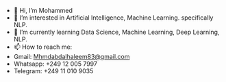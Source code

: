 - 👋 Hi, I’m Mohammed
- 👀 I’m interested in Artificial Intelligence, Machine Learning. specifically NLP. 
- 🌱 I’m currently learning Data Science, Machine Learning, Deep Learning, NLP.
- 📫 How to reach me:
- Gmail: Mhmdabdalhaleem83@gmail.com
- Whatsapp: +249 12 005 7997
- Telegram: +249 11 010 9035

<!---
7leeem/7leeem is a ✨ special ✨ repository because its `README.md` (this file) appears on your GitHub profile.
You can click the Preview link to take a look at your changes.
--->
